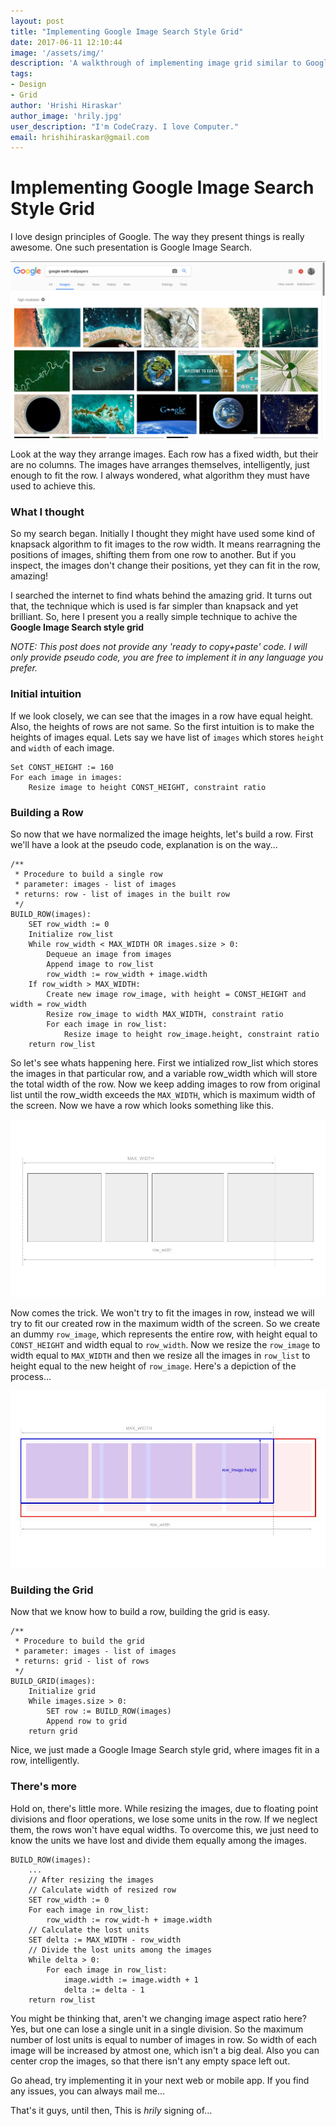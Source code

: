 ```yaml
---
layout: post
title: "Implementing Google Image Search Style Grid"
date: 2017-06-11 12:10:44
image: '/assets/img/'
description: 'A walkthrough of implementing image grid similar to Google Search'
tags:
- Design
- Grid
author: 'Hrishi Hiraskar'
author_image: 'hrily.jpg'
user_description: "I'm CodeCrazy. I love Computer."
email: hrishihiraskar@gmail.com
---
```


# Implementing Google Image Search Style Grid

I love design principles of Google. The way they present things is really awesome. One such presentation is Google Image Search.

![Google Image Search](/blog/assets/img/google_image_search/google_image_search.png)

Look at the way they arrange images. Each row has a fixed width, but their are no columns. The images have arranges themselves, intelligently, just enough to fit the row. I always wondered, what algorithm they must have used to achieve this.

### What I thought

So my search began. Initially I thought they might have used some kind of knapsack algorithm to fit images to the row width. It means rearragning the positions of images, shifting them from one row to another. But if you inspect, the images don't change their positions, yet they can fit in the row, amazing!

I searched the internet to find whats behind the amazing grid. It turns out that, the technique which is used is far simpler than knapsack and yet brilliant. So, here I present you a really simple technique to achive the **Google Image Search style grid**

*NOTE: This post does not provide any 'ready to copy+paste' code. I will only provide pseudo code, you are free to implement it in any language you prefer.*

### Initial intuition

If we look closely, we can see that the images in a row have equal height. Also, the heights of rows are not same. So the first intuition is to make the heights of images equal. Lets say we have list of `images` which stores `height` and `width` of each image.

~~~~
Set CONST_HEIGHT := 160
For each image in images:
	Resize image to height CONST_HEIGHT, constraint ratio
~~~~

### Building a Row

So now that we have normalized the image heights, let's build a row. First we'll have a look at the pseudo code, explanation is on the way...

~~~~
/**
 * Procedure to build a single row
 * parameter: images - list of images
 * returns: row - list of images in the built row
 */
BUILD_ROW(images):
	SET row_width := 0
	Initialize row_list
	While row_width < MAX_WIDTH OR images.size > 0:
		Dequeue an image from images
		Append image to row_list
		row_width := row_width + image.width
	If row_width > MAX_WIDTH:
		Create new image row_image, with height = CONST_HEIGHT and width = row_width
		Resize row_image to width MAX_WIDTH, constraint ratio
		For each image in row_list:
			Resize image to height row_image.height, constraint ratio
	return row_list
~~~~

So let's see whats happening here. First we intialized row_list which stores the images in that particular row, and a variable row_width which will store the total width of the row. 
Now we keep adding images to row from original list until the row_width exceeds the `MAX_WIDTH`, which is maximum width of the screen. Now we have a row which looks something like this.

![Row](/blog/assets/img/google_image_search/row.jpg)

Now comes the trick. We won't try to fit the images in row, instead we will try to fit our created row in the maximum width of the screen. So we create an dummy `row_image`, which represents the entire row, with height equal to `CONST_HEIGHT` and width equal to `row_width`. Now we resize the `row_image` to width equal to `MAX_WIDTH` and then we resize all the images in `row_list` to height equal to the new height of `row_image`.
Here's a depiction of the process...

![Resized Row](/blog/assets/img/google_image_search/resized_row.jpg)

### Building the Grid

Now that we know how to build a row, building the grid is easy.

~~~~
/**
 * Procedure to build the grid
 * parameter: images - list of images
 * returns: grid - list of rows
 */
BUILD_GRID(images):
	Initialize grid
	While images.size > 0:
		SET row := BUILD_ROW(images)
		Append row to grid
	return grid
~~~~

Nice, we just made a Google Image Search style grid, where images fit in a row, intelligently. 

### There's more

Hold on, there's little more. While resizing the images, due to floating point divisions and floor operations, we lose some units in the row. If we neglect them, the rows won't have equal widths. To overcome this, we just need to know the units we have lost and divide them equally among the images.

~~~~
BUILD_ROW(images):
	...
	// After resizing the images
	// Calculate width of resized row
	SET row_width := 0
	For each image in row_list:
		row_width := row_widt-h + image.width
	// Calculate the lost units
	SET delta := MAX_WIDTH - row_width
	// Divide the lost units among the images
	While delta > 0:
		For each image in row_list:
			image.width := image.width + 1
			delta := delta - 1
	return row_list
~~~~

You might be thinking that, aren't we changing image aspect ratio here? Yes, but one can lose a single unit in a single division. So the maximum number of lost units is equal to number of images in row. So width of each image will be increased by atmost one, which isn't a big deal. Also you can center crop the images, so that there isn't any empty space left out.

Go ahead, try implementing it in your next web or mobile app. If you find any issues, you can always mail me...

That's it guys, until then, 
This is *hrily* signing of...